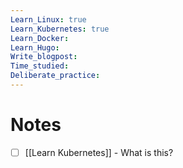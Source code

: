 ```yaml
---
Learn_Linux: true
Learn_Kubernetes: true
Learn_Docker: 
Learn_Hugo: 
Write_blogpost: 
Time_studied: 
Deliberate_practice:
---
```

# Notes
- [ ] [[Learn Kubernetes]] - What is this?